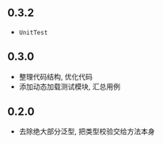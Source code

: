 ## 0.3.2

- `UnitTest`

## 0.3.0

- 整理代码结构, 优化代码
- 添加动态加载测试模块, 汇总用例

## 0.2.0

- 去除绝大部分泛型, 把类型校验交给方法本身
